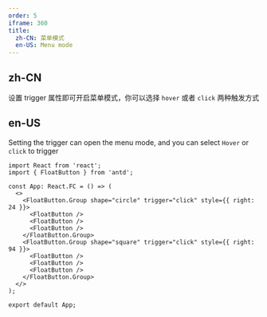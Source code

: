 ```yaml
---
order: 5
iframe: 360
title:
  zh-CN: 菜单模式
  en-US: Menu mode
---
```


## zh-CN

设置 trigger 属性即可开启菜单模式，你可以选择 `hover` 或者 `click` 两种触发方式

## en-US

Setting the trigger can open the menu mode, and you can select `Hover` or `click` to trigger

```tsx
import React from 'react';
import { FloatButton } from 'antd';

const App: React.FC = () => (
  <>
    <FloatButton.Group shape="circle" trigger="click" style={{ right: 24 }}>
      <FloatButton />
      <FloatButton />
      <FloatButton />
    </FloatButton.Group>
    <FloatButton.Group shape="square" trigger="click" style={{ right: 94 }}>
      <FloatButton />
      <FloatButton />
      <FloatButton />
    </FloatButton.Group>
  </>
);

export default App;
```
